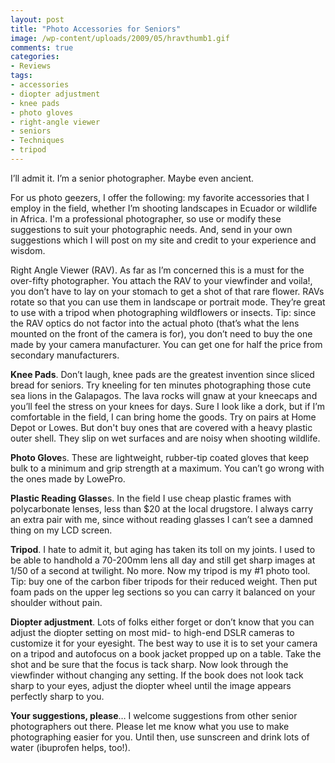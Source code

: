 ```yaml
---
layout: post
title: "Photo Accessories for Seniors"
image: /wp-content/uploads/2009/05/hravthumb1.gif
comments: true
categories:
- Reviews
tags:
- accessories
- diopter adjustment
- knee pads
- photo gloves
- right-angle viewer
- seniors
- Techniques
- tripod
---
```

I’ll admit it. I’m a senior photographer. Maybe even ancient.

For us photo geezers, I offer the following: my favorite accessories that I employ in the field, whether I’m shooting landscapes in Ecuador or wildlife in Africa. I'm a professional photographer, so use or modify these suggestions to suit your photographic needs. And, send in your own suggestions which I will post on my site and credit to your experience and wisdom.

</a>Right Angle Viewer (RAV)</strong>. As far as I’m concerned this is a must for the over-fifty photographer. You attach the RAV to your viewfinder and voila!, you don’t have to lay on your stomach to get a shot of that rare flower. RAVs rotate so that you can use them in landscape or portrait mode. They’re great to use with a tripod when photographing wildflowers or insects. Tip: since the RAV optics do not factor into the actual photo (that’s what the lens mounted on the front of the camera is for), you don’t need to buy the one made by your camera manufacturer. You can get one for half the price from secondary manufacturers. 

<strong>Knee Pads</strong>. Don’t laugh, knee pads are the greatest invention since sliced bread for seniors. Try kneeling for ten minutes photographing those cute sea lions in the Galapagos. The lava rocks will gnaw at your kneecaps and you’ll feel the stress on your knees for days. Sure I look like a dork, but if I’m comfortable in the field, I can bring home the goods. Try on pairs at Home Depot or Lowes. But don't buy ones that are covered with a heavy plastic outer shell. They slip on wet surfaces and are noisy when shooting wildlife. 

<strong>Photo Glove</strong>s. These are lightweight, rubber-tip coated gloves that keep bulk to a minimum and grip strength at a maximum. You can’t go wrong with the ones made by LowePro.

<strong>Plastic Reading Glasse</strong>s. In the field I use cheap plastic frames with polycarbonate lenses, less than $20 at the local drugstore. I always carry an extra pair with me, since without reading glasses I can’t see a damned thing on my LCD screen.

<strong>Tripod</strong>. I hate to admit it, but aging has taken its toll on my joints. I used to be able to handhold a 70-200mm lens all day and still get sharp images at 1/50 of a second at twilight. No more. Now my tripod is my #1 photo tool. Tip: buy one of the carbon fiber tripods for their reduced weight. Then put foam pads on the upper leg sections so you can carry it balanced on your shoulder without pain.

<strong>Diopter adjustment</strong>. Lots of folks either forget or don’t know that you can adjust the diopter setting on most mid- to high-end DSLR cameras to customize it for your eyesight. The best way to use it is to set your camera on a tripod and autofocus on a book jacket propped up on a table. Take the shot and be sure that the focus is tack sharp. Now look through the viewfinder without changing any setting. If the book does not look tack sharp to your eyes, adjust the diopter wheel until the image appears perfectly sharp to you.

<strong>Your suggestions, please</strong>… I welcome suggestions from other senior photographers out there. Please let me know what you use to make photographing easier for you. Until then, use sunscreen and drink lots of water (ibuprofen helps, too!).
